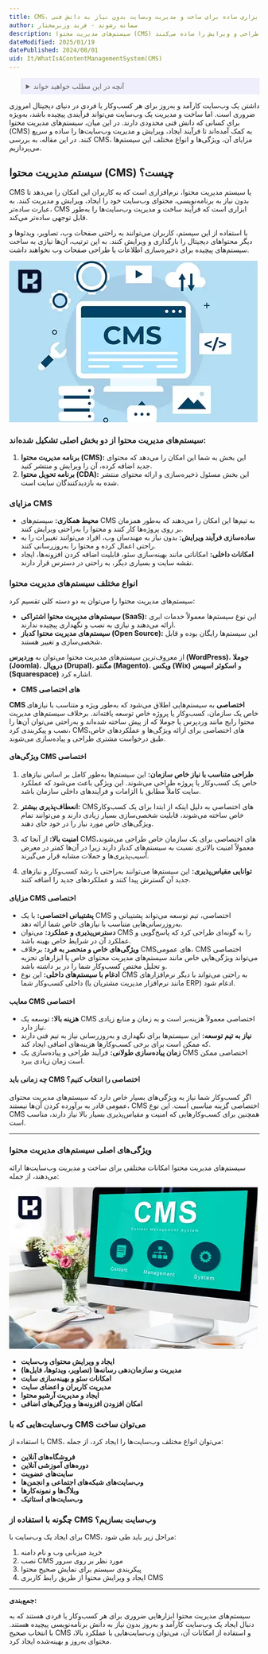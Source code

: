 ```yaml
---
title: CMS، ابزاری ساده برای ساخت و مدیریت وب‌سایت بدون نیاز به دانش فنی
author: سمانه رشوند - فربد وزیرمختار
description: سیستم‌های مدیریت محتوا (CMS) ابزارهایی قدرتمند برای ایجاد و مدیریت وب‌سایت‌ها هستند که بدون نیاز به دانش فنی، فرآیند طراحی و ویرایش را ساده می‌کنند.
dateModified: 2025/01/19
datePublished: 2024/08/01
uid: It/WhatIsAContentManagementSystem(CMS)
---
```

<blockquote style="background-color:#eeeefc; padding:0.5rem">
<details>
  <summary>آنچه در این مطلب خواهید خواند</summary>
  <ul>
      <li>سیستم مدیریت محتوا (CMS) چیست؟</li>
      <li>سیستم‌های مدیریت محتوا از دو بخش اصلی تشکیل شده‌اند</li>
      <li>مزایای CMS</li>
      <li>انواع مختلف سیستم‌های مدیریت محتوا</li>
      <li>ویژگی‌های اصلی سیستم‌های مدیریت محتوا</li>
      <li>وب‌سایت‌هایی که با CMS می‌توان ساخت</li>
      <li>چگونه با استفاده از CMS وب‌سایت بسازیم؟</li>
  </ul>
</details>
</blockquote>

داشتن یک وب‌سایت کارآمد و به‌روز برای هر کسب‌وکار یا فردی در دنیای دیجیتال امروزی ضروری است. اما ساخت و مدیریت یک وب‌سایت می‌تواند فرآیندی پیچیده باشد، به‌ویژه برای کسانی که دانش فنی محدودی دارند. در این میان، سیستم‌های مدیریت محتوا (CMS) به کمک آمده‌اند تا فرآیند ایجاد، ویرایش و مدیریت وب‌سایت‌ها را ساده و سریع کنند. در این مقاله، به بررسی CMS، مزایای آن، ویژگی‌ها و انواع مختلف این سیستم‌ها می‌پردازیم.

## سیستم مدیریت محتوا (CMS) چیست؟

CMS یا سیستم مدیریت محتوا، نرم‌افزاری است که به کاربران این امکان را می‌دهد تا بدون نیاز به برنامه‌نویسی، محتوای وب‌سایت خود را ایجاد، ویرایش و مدیریت کنند. به عبارت ساده‌تر، CMS ابزاری است که فرآیند ساخت و مدیریت وب‌سایت‌ها را به‌طور قابل توجهی ساده‌تر می‌کند.

با استفاده از این سیستم، کاربران می‌توانند به راحتی صفحات وب، تصاویر، ویدئوها و دیگر محتواهای دیجیتال را بارگذاری و ویرایش کنند. به این ترتیب، آن‌ها نیازی به ساخت سیستم‌های پیچیده برای ذخیره‌سازی اطلاعات یا طراحی صفحات وب نخواهند داشت.

![ساختار سیستم مدیریت محتوا](./Images/ContentManagementSystem.webp)

### سیستم‌های مدیریت محتوا از دو بخش اصلی تشکیل شده‌اند:
1. **برنامه مدیریت محتوا (CMS):** این بخش به شما این امکان را می‌دهد که محتوای جدید اضافه کرده، آن را ویرایش و منتشر کنید.
2. **برنامه تحویل محتوا (CDA):** این بخش مسئول ذخیره‌سازی و ارائه محتوای منتشر شده به بازدیدکنندگان سایت است.

### مزایای CMS

- **محیط همکاری:** سیستم‌های CMS به تیم‌ها این امکان را می‌دهند که به‌طور همزمان بر روی پروژه‌ها کار کنند و محتوا را به‌راحتی ویرایش کنند.
- **ساده‌سازی فرآیند ویرایش:** بدون نیاز به مهندسان وب، افراد می‌توانند تغییرات را به راحتی اعمال کرده و محتوا را به‌روزرسانی کنند.
- **امکانات داخلی:** امکاناتی مانند بهینه‌سازی سئو، قابلیت اضافه کردن افزونه‌ها، ایجاد نقشه سایت و بسیاری دیگر، به راحتی در دسترس قرار دارند.
  
### انواع مختلف سیستم‌های مدیریت محتوا

سیستم‌های مدیریت محتوا را می‌توان به دو دسته کلی تقسیم کرد:
- **سیستم‌های مدیریت محتوا اشتراکی (SaaS):** این نوع سیستم‌ها معمولاً خدمات ابری ارائه می‌دهند و نیازی به نصب و نگهداری پیچیده ندارند.
- **سیستم‌های مدیریت محتوا کدباز (Open Source):** این سیستم‌ها رایگان بوده و قابل شخصی‌سازی و تغییر هستند.

از معروف‌ترین سیستم‌های مدیریت محتوا می‌توان به **وردپرس (WordPress)**، **جوملا (Joomla)**، **دروپال (Drupal)**، **مگنتو (Magento)**، **ویکس (Wix)** و **اسکوئر اسپیس (Squarespace)** اشاره کرد.

- **CMS‌ های اختصاصی**

**CMS اختصاصی** به سیستم‌هایی اطلاق می‌شود که به‌طور ویژه و متناسب با نیازهای خاص یک سازمان، کسب‌وکار یا پروژه خاص توسعه یافته‌اند. برخلاف سیستم‌های مدیریت محتوا رایج مانند وردپرس یا جوملا که از پیش ساخته شده‌اند و به‌راحتی می‌توان آن‌ها را نصب و پیکربندی کرد، CMS‌های اختصاصی برای ارائه ویژگی‌ها و عملکردهای خاص، طبق درخواست مشتری طراحی و پیاده‌سازی می‌شوند.

#### ویژگی‌های CMS اختصاصی

1. **طراحی متناسب با نیاز خاص سازمان:** این سیستم‌ها به‌طور کامل بر اساس نیازهای خاص یک کسب‌وکار یا پروژه طراحی می‌شوند. این ویژگی باعث می‌شود که عملکرد سایت کاملاً مطابق با الزامات و فرآیندهای داخلی سازمان باشد.
   
2. **انعطاف‌پذیری بیشتر:** CMS‌های اختصاصی به دلیل اینکه از ابتدا برای یک کسب‌وکار خاص ساخته می‌شوند، قابلیت شخصی‌سازی بسیار زیادی دارند و می‌توانند تمام ویژگی‌های خاص مورد نیاز را در خود جای دهند.
   
3. **امنیت بالا:** از آنجا که CMS‌های اختصاصی برای یک سازمان خاص طراحی می‌شوند، معمولاً امنیت بالاتری نسبت به سیستم‌های کدباز دارند زیرا در آن‌ها کمتر در معرض آسیب‌پذیری‌ها و حملات مشابه قرار می‌گیرند.
   
4. **توانایی مقیاس‌پذیری:** این سیستم‌ها می‌توانند به‌راحتی با رشد کسب‌وکار و نیازهای جدید آن گسترش پیدا کنند و عملکردهای جدید را اضافه کنند.

#### مزایای CMS اختصاصی

- **پشتیبانی اختصاصی:** با یک CMS اختصاصی، تیم توسعه می‌تواند پشتیبانی و به‌روزرسانی‌هایی متناسب با نیازهای خاص شما ارائه دهد.
- **دسترس‌پذیری و عملکرد:** می‌توان CMS را به گونه‌ای طراحی کرد که پاسخ‌گویی و عملکرد آن در شرایط خاص بهینه باشد.
- **ویژگی‌های خاص و منحصر به فرد:** برخلاف CMS‌های عمومی، CMS اختصاصی می‌تواند ویژگی‌هایی خاص مانند سیستم‌های مدیریت محتوای خاص یا ابزارهای تجزیه و تحلیل مختص کسب‌وکار شما را در بر داشته باشد.
- **ادغام با سیستم‌های داخلی:** این نوع CMS به راحتی می‌تواند با دیگر نرم‌افزارهای داخلی کسب‌وکار شما (مانند نرم‌افزار مدیریت مشتریان یا ERP) ادغام شود.

#### معایب CMS اختصاصی

- **هزینه بالا:** توسعه یک CMS اختصاصی معمولاً هزینه‌بر است و به زمان و منابع زیادی نیاز دارد.
- **نیاز به تیم توسعه:** این سیستم‌ها برای نگهداری و به‌روزرسانی نیاز به تیم فنی دارند که ممکن است برای برخی کسب‌وکارها هزینه‌های اضافی ایجاد کند.
- **زمان پیاده‌سازی طولانی:** فرآیند طراحی و پیاده‌سازی یک CMS اختصاصی ممکن است زمان زیادی ببرد.
  
#### **چه زمانی باید CMS اختصاصی را انتخاب کنیم؟**
اگر کسب‌وکار شما نیاز به ویژگی‌های بسیار خاص دارد که سیستم‌های مدیریت محتوای عمومی قادر به برآورده کردن آن‌ها نیستند، CMS اختصاصی گزینه مناسبی است. این نوع CMS همچنین برای کسب‌وکارهایی که امنیت و مقیاس‌پذیری بسیار بالا نیاز دارند، مناسب است.

---

### **ویژگی‌های اصلی سیستم‌های مدیریت محتوا**

سیستم‌های مدیریت محتوا امکانات مختلفی برای ساخت و مدیریت وب‌سایت‌ها ارائه می‌دهند، از جمله:

![ویژگی های اصلی سیستم مدیریت محتوا](./Images/ContentManagementSystem02.webp)

- **ایجاد و ویرایش محتوای وب‌سایت**
- **مدیریت و سازمان‌دهی رسانه‌ها (تصاویر، ویدئوها، فایل‌ها)**
- **امکانات سئو و بهینه‌سازی سایت**
- **مدیریت کاربران و اعضای سایت**
- **ایجاد و مدیریت آرشیو محتوا**
- **امکان افزودن افزونه‌ها و ویژگی‌های اضافی**

### **وب‌سایت‌هایی که با CMS می‌توان ساخت**

با استفاده از CMS، می‌توان انواع مختلف وب‌سایت‌ها را ایجاد کرد، از جمله:
- **فروشگاه‌های آنلاین** 
- **دوره‌های آموزشی آنلاین**
- **سایت‌های عضویت**
- **وب‌سایت‌های شبکه‌های اجتماعی و انجمن‌ها**
- **وبلاگ‌ها و نمونه‌کارها**
- **وب‌سایت‌های استاتیک**

### **چگونه با استفاده از CMS وب‌سایت بسازیم؟**

برای ایجاد یک وب‌سایت با CMS، مراحل زیر باید طی شود:
1. خرید میزبانی وب و نام دامنه
2. نصب CMS مورد نظر بر روی سرور
3. پیکربندی سیستم برای نمایش صحیح محتوا
4. ایجاد و ویرایش محتوا از طریق رابط کاربری CMS

---

**جمع‌بندی:**

سیستم‌های مدیریت محتوا ابزارهایی ضروری برای هر کسب‌وکار یا فردی هستند که به دنبال ایجاد یک وب‌سایت کارآمد و به‌روز بدون نیاز به دانش برنامه‌نویسی پیچیده هستند. با انتخاب صحیح CMS و استفاده از امکانات آن، می‌توان وب‌سایت‌هایی با عملکرد بالا، محتوای به‌روز و بهینه‌شده ایجاد کرد.